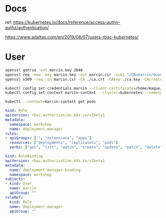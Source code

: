 # Docs
ref: https://kubernetes.io/docs/reference/access-authn-authz/authentication/

https://www.adaltas.com/en/2019/08/07/users-rbac-kubernetes/
# User

```sh
openssl genrsa -out marcin.key 2048
openssl req -new -key marcin.key -out marcin.csr -subj "/CN=marcin/O=workshop"
openssl x509 -req -in marcin.csr -CA ./ca.crt -CAkey ./ca.key -CAcreateserial -out marcin.crt -days 500
```

```sh
kubectl config set-credentials marcin --client-certificate=/home/maque/.certs/marcin.crt  --client-key=/home/maque/.certs/marcin.key
kubectl config set-context marcin-context --cluster=kubernetes --namespace=default --user=marcin

kubectl --context=marcin-context get pods
```

```yaml
kind: Role
apiVersion: rbac.authorization.k8s.io/v1beta1
metadata:
  namespace: workshop
  name: deployment-manager
rules:
- apiGroups: ["", "extensions", "apps"]
  resources: ["deployments", "replicasets", "pods"]
  verbs: ["get", "list", "watch", "create", "update", "patch", "delete"] # You can also use ["*"]
```

```yaml
kind: RoleBinding
apiVersion: rbac.authorization.k8s.io/v1beta1
metadata:
  name: deployment-manager-binding
  namespace: workshop
subjects:
- kind: User
  name: marcin
  apiGroup: ""
roleRef:
  kind: Role
  name: deployment-manager
  apiGroup: ""
```

